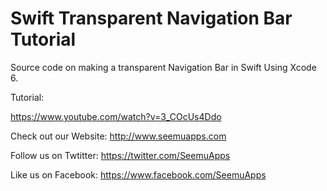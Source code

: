 Swift Transparent Navigation Bar Tutorial
==============================

Source code on making a transparent Navigation Bar in Swift Using Xcode 6.

Tutorial:

https://www.youtube.com/watch?v=3_COcUs4Ddo

Check out our Website: http://www.seemuapps.com

Follow us on Twtitter: https://twitter.com/SeemuApps

Like us on Facebook: https://www.facebook.com/SeemuApps
